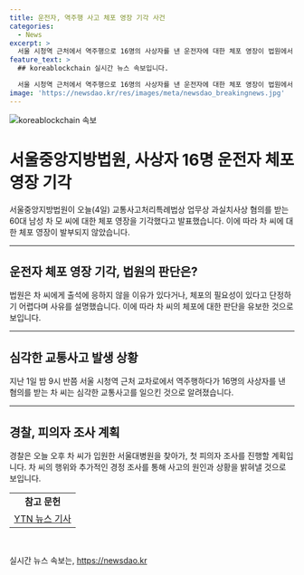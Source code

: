 ```yaml
---
title: 운전자, 역주행 사고 체포 영장 기각 사건
categories:
  - News
excerpt: >
  서울 시청역 근처에서 역주행으로 16명의 사상자를 낸 운전자에 대한 체포 영장이 법원에서 기각되었습니다. 서울중앙지방법원은 교통사고처리특례법상 업무상 과실치사상 혐의를 받는 60대 남성 차 모 씨에 대한 체포 영장을 기각했습니다. 영장전담판사는 출석 응하지 않고 체포의 필요성이 없다고 판단했으며, 경찰은 차 씨의 입원한 서울대병원에서 피의자 조사를 진행할 예정입니다.
feature_text: >
  ## koreablockchain 실시간 뉴스 속보입니다.

  서울 시청역 근처에서 역주행으로 16명의 사상자를 낸 운전자에 대한 체포 영장이 법원에서 기각되었습니다. 서울중앙지방법원은 교통사고처리특례법상 업무상 과실치사상 혐의를 받는 60대 남성 차 모 씨에 대한 체포 영장을 기각했습니다. 영장전담판사는 출석 응하지 않고 체포의 필요성이 없다고 판단했으며, 경찰은 차 씨의 입원한 서울대병원에서 피의자 조사를 진행할 예정입니다.
image: 'https://newsdao.kr/res/images/meta/newsdao_breakingnews.jpg'
---
```


<p><img src="https://newsdao.kr/res/images/meta/newsdao_breakingnews.jpg" alt="koreablockchain 속보" /></p>

<h1>서울중앙지방법원, 사상자 16명 운전자 체포 영장 기각</h1>

<p data-ke-size="size16">서울중앙지방법원이 오늘(4일) 교통사고처리특례법상 업무상 과실치사상 혐의를 받는 60대 남성 차 모 씨에 대한 체포 영장을 기각했다고 발표했습니다. 이에 따라 차 씨에 대한 체포 영장이 발부되지 않았습니다.</p>

<hr>

<h2 data-ke-size="size26">운전자 체포 영장 기각, 법원의 판단은?</h2>

<p data-ke-size="size16">법원은 차 씨에게 출석에 응하지 않을 이유가 있다거나, 체포의 필요성이 있다고 단정하기 어렵다며 사유를 설명했습니다. 이에 따라 차 씨의 체포에 대한 판단을 유보한 것으로 보입니다.</p>

<hr>

<h2 data-ke-size="size26">심각한 교통사고 발생 상황</h2>

<p data-ke-size="size16">지난 1일 밤 9시 반쯤 서울 시청역 근처 교차로에서 역주행하다가 16명의 사상자를 낸 혐의를 받는 차 씨는 심각한 교통사고를 일으킨 것으로 알려졌습니다.</p>

<hr>

<h2 data-ke-size="size26">경찰, 피의자 조사 계획</h2>

<p data-ke-size="size16">경찰은 오늘 오후 차 씨가 입원한 서울대병원을 찾아가, 첫 피의자 조사를 진행할 계획입니다. 차 씨의 행위와 추가적인 경정 조사를 통해 사고의 원인과 상황을 밝혀낼 것으로 보입니다.</p>

<table>
<tbody>
<tr>
<td style="text-align: center; height: 17px;"><b>참고 문헌</b></td>
</tr>
<tr>
<td style="text-align: center; height: 17px;"><a href="https://www.ytn.co.kr/_ln/0103_202205041047433655" target="_blank" rel="nofollow noopener">YTN 뉴스 기사</a></td>
</tr>
</tbody>
</table>

<p data-ke-size="size16">&nbsp;</p>
실시간 뉴스 속보는, <a href="https://newsdao.kr" rel="dofollow">https://newsdao.kr</a>


